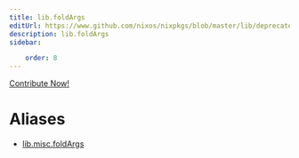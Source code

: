 ```yaml
---
title: lib.foldArgs
editUrl: https://www.github.com/nixos/nixpkgs/blob/master/lib/deprecated.nix#L23C14
description: lib.foldArgs
sidebar:

    order: 8
---
```


<a href="https://www.github.com/nixos/nixpkgs/blob/master/lib/deprecated.nix#L23C14">Contribute Now!</a>


# Aliases

- [lib.misc.foldArgs](reference/lib/misc/lib-misc-foldArgs)


